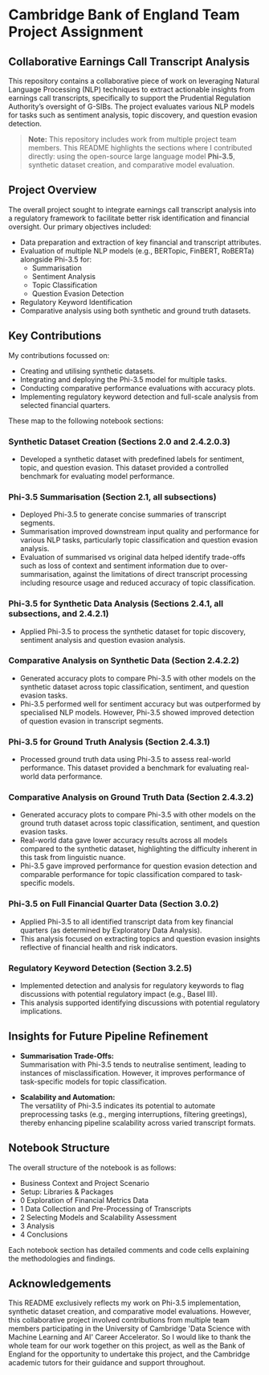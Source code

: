 # Cambridge Bank of England Team Project Assignment

## Collaborative Earnings Call Transcript Analysis

This repository contains a collaborative piece of work on leveraging Natural Language Processing (NLP) techniques to extract actionable insights from earnings call transcripts, specifically to support the Prudential Regulation Authority’s oversight of G-SIBs. The project evaluates various NLP models for tasks such as sentiment analysis, topic discovery, and question evasion detection.

> **Note:** This repository includes work from multiple project team members. This README highlights the sections where I contributed directly: using the open-source large language model **Phi-3.5**, synthetic dataset creation, and comparative model evaluation.


## Project Overview

The overall project sought to integrate earnings call transcript analysis into a regulatory framework to facilitate better risk identification and financial oversight. Our primary objectives included:
- Data preparation and extraction of key financial and transcript attributes.
- Evaluation of multiple NLP models (e.g., BERTopic, FinBERT, RoBERTa) alongside Phi-3.5 for:
  - Summarisation
  - Sentiment Analysis
  - Topic Classification
  - Question Evasion Detection
- Regulatory Keyword Identification
- Comparative analysis using both synthetic and ground truth datasets.


## Key Contributions
My contributions focussed on:
- Creating and utilising synthetic datasets.
- Integrating and deploying the Phi-3.5 model for multiple tasks.
- Conducting comparative performance evaluations with accuracy plots.
- Implementing regulatory keyword detection and full-scale analysis from selected financial quarters.

These map to the following notebook sections:

### Synthetic Dataset Creation (Sections 2.0 and 2.4.2.0.3)
- Developed a synthetic dataset with predefined labels for sentiment, topic, and question evasion. This dataset provided a controlled benchmark for evaluating model performance.

### Phi-3.5 Summarisation (Section 2.1, all subsections)
- Deployed Phi-3.5 to generate concise summaries of transcript segments. 
- Summarisation improved downstream input quality and performance for various NLP tasks, particularly topic classification and question evasion analysis.
- Evaluation of summarised vs original data helped identify trade-offs such as loss of context and sentiment information due to over-summarisation, against the limitations of direct transcript processing including resource usage and reduced accuracy of topic classification.

### Phi-3.5 for Synthetic Data Analysis (Sections 2.4.1, all subsections, and 2.4.2.1)
- Applied Phi-3.5 to process the synthetic dataset for topic discovery, sentiment analysis and question evasion analysis.

### Comparative Analysis on Synthetic Data (Section 2.4.2.2)
- Generated accuracy plots to compare Phi-3.5 with other models on the synthetic dataset across topic classification, sentiment, and question evasion tasks. 
- Phi-3.5 performed well for sentiment accuracy but was outperformed by specialised NLP models. However, Phi-3.5 showed improved detection of question evasion in transcript segments.

### Phi-3.5 for Ground Truth Analysis (Section 2.4.3.1)
- Processed ground truth data using Phi-3.5 to assess real-world performance. This dataset provided a benchmark for evaluating real-world data performance.

### Comparative Analysis on Ground Truth Data (Section 2.4.3.2)
- Generated accuracy plots to compare Phi-3.5 with other models on the ground truth dataset across topic classification, sentiment, and question evasion tasks.
- Real-world data gave lower accuracy results across all models compared to the synthetic dataset, highlighting the difficulty inherent in this task from linguistic nuance.
- Phi-3.5 gave improved performance for question evasion detection and comparable performance for topic classification compared to task-specific models.

### Phi-3.5 on Full Financial Quarter Data (Section 3.0.2)
- Applied Phi-3.5 to all identified transcript data from key financial quarters (as determined by Exploratory Data Analysis).
- This analysis focused on extracting topics and question evasion insights reflective of financial health and risk indicators.

### Regulatory Keyword Detection (Section 3.2.5)
- Implemented detection and analysis for regulatory keywords to flag discussions with potential regulatory impact (e.g., Basel III).
- This analysis supported identifying discussions with potential regulatory implications.


## Insights for Future Pipeline Refinement
- **Summarisation Trade-Offs:**  
  Summarisation with Phi-3.5 tends to neutralise sentiment, leading to instances of misclassification. However, it improves performance of task-specific models for topic classification.
  
- **Scalability and Automation:**  
  The versatility of Phi-3.5 indicates its potential to automate preprocessing tasks (e.g., merging interruptions, filtering greetings), thereby enhancing pipeline scalability across varied transcript formats.


## Notebook Structure

The overall structure of the notebook is as follows:
- Business Context and Project Scenario
- Setup: Libraries & Packages
- 0 Exploration of Financial Metrics Data
- 1 Data Collection and Pre-Processing of Transcripts
- 2 Selecting Models and Scalability Assessment
- 3 Analysis
- 4 Conclusions

Each notebook section has detailed comments and code cells explaining the methodologies and findings.


## Acknowledgements

This README exclusively reflects my work on Phi-3.5 implementation, synthetic dataset creation, and comparative model evaluations. However, this collaborative project involved contributions from multiple team members participating in the University of Cambridge 'Data Science with Machine Learning and AI' Career Accelerator. So I would like to thank the whole team for our work together on this project, as well as the Bank of England for the opportunity to undertake this project, and the Cambridge academic tutors for their guidance and support throughout.
